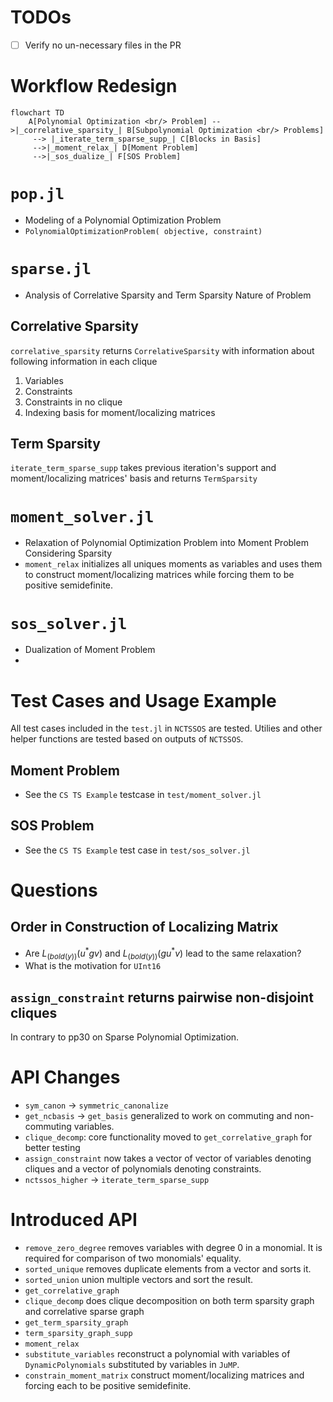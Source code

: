 # TODOs
- [ ] Verify no un-necessary files in the PR

# Workflow Redesign

```mermaid
flowchart TD
    A[Polynomial Optimization <br/> Problem] -->|_correlative_sparsity_| B[Subpolynomial Optimization <br/> Problems]
     --> |_iterate_term_sparse_supp_| C[Blocks in Basis]
     -->|_moment_relax_| D[Moment Problem]
     -->|_sos_dualize_| F[SOS Problem]
```

# `pop.jl`
- Modeling of a Polynomial Optimization Problem
- `PolynomialOptimizationProblem( objective, constraint)`

# `sparse.jl`
- Analysis of Correlative Sparsity and Term Sparsity Nature of Problem

## Correlative Sparsity
`correlative_sparsity` returns `CorrelativeSparsity` with information about following information in each clique
1. Variables
2. Constraints
3. Constraints in no clique
4. Indexing basis for moment/localizing matrices

## Term Sparsity
`iterate_term_sparse_supp` takes previous iteration's support and moment/localizing matrices' basis and returns `TermSparsity`

# `moment_solver.jl`
- Relaxation of Polynomial Optimization Problem into Moment Problem Considering Sparsity
- `moment_relax` initializes all uniques moments as variables and uses them to construct moment/localizing matrices while forcing them to be positive semidefinite.

# `sos_solver.jl`
- Dualization of Moment Problem
-


# Test Cases and Usage Example

All test cases included in the `test.jl` in `NCTSSOS` are tested.
Utilies and other helper functions are tested based on outputs of `NCTSSOS`.

## Moment Problem
- See the `CS TS Example` testcase in `test/moment_solver.jl`

## SOS Problem
- See the `CS TS Example` test case in `test/sos_solver.jl`

# Questions

## Order in Construction of Localizing Matrix
- Are $L_(bold(y)) (u^* g v)$ and $L_(bold(y)) (g u^* v)$ lead to the same relaxation?
- What is the motivation for `UInt16`

## `assign_constraint` returns pairwise non-disjoint cliques
In contrary to pp30 on Sparse Polynomial Optimization.

# API Changes
- `sym_canon` -> `symmetric_canonalize`
- `get_ncbasis` -> `get_basis` generalized to work on commuting and non-commuting variables.
- `clique_decomp`: core functionality moved to `get_correlative_graph` for better testing
- `assign_constraint` now takes a vector of vector of variables denoting cliques
and a vector of polynomials denoting constraints.
- `nctssos_higher` -> `iterate_term_sparse_supp`

# Introduced API
-  `remove_zero_degree` removes variables with degree $0$ in a monomial. It is
required for comparison of two monomials' equality.
- `sorted_unique` removes duplicate elements from a vector and sorts it.
- `sorted_union` union multiple vectors and sort the result.
- `get_correlative_graph`
- `clique_decomp` does clique decomposition on both term sparsity graph and correlative sparse graph
- `get_term_sparsity_graph`
- `term_sparsity_graph_supp`
- `moment_relax`
- `substitute_variables` reconstruct a polynomial with variables of `DynamicPolynomials` substituted by variables in `JuMP`.
- `constrain_moment_matrix` construct moment/localizing matrices and forcing each to be positive semidefinite.

